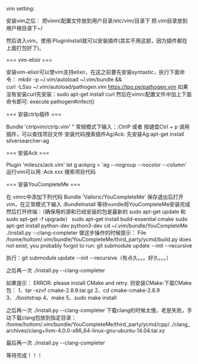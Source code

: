 vim setting:

安装vim之后：
把vimrc配置文件放到用户目录/etc/vim/目录下
把.vim目录放到用户根目录下~/

然后进入vim，使用:PluginInstall就可以安装插件(其实不用这部，因为插件都在上面打包好了)。


=== vim-elixir ===

安装vim-elixir可以使vim支持elixir，在这之前要先安装syntastic，执行下面命令：
mkdir -p ~/.vim/autoload ~/.vim/bundle && \
curl -LSso ~/.vim/autoload/pathogen.vim https://tpo.pe/pathogen.vim
如果没有安装curl先安装：sudo apt-get install curl
然后在vimrc配置文件中加上下面命令即可:
execute pathogen#infect()


=== 安装ctrlp插件 ===

Bundle 'ctrlpvim/ctrlp.vim'
" 常规模式下输入：:CtrlP 或者 按键盘Ctrl + p 调用插件，可以查找项目文件
安装代码搜索插件Ag/Ack:
先安装Ag:apt-get install silversearcher-ag


=== 安装Ack ===

Plugin 'mileszs/ack.vim'
let g:ackprg = 'ag --nogroup --nocolor --column'
运行vim可以用 :Ack xxx 搜索项目代码


=== 安装YouCompleteMe ===

在.vimrc中添加下列代码
Bundle 'Valloric/YouCompleteMe'
保存退出后打开vim，在正常模式下输入
:BundleInstall
等待vundle将YouCompleteMe安装完成
然后打开终端：（确保用的源和已经安装的包是最新的 sudo apt-get update 和 sudo apt-get -f upgrade）
sudo apt-get install build-essential cmake
sudo apt-get install python-dev python3-dev
cd ~/.vim/bundle/YouCompleteMe
./install.py --clang-completer
做这步操作的时候提示：
File /home/holtom/.vim/bundle/YouCompleteMe/third_party/ycmd/build.py does not exist; you probably forgot to run:
    git submodule update --init --recursive

执行：git submodule update --init --recursive（有点久。。。好久。。。）

之后再一次 ./install.py --clang-completer 

如果提示： ERROR: please install CMake and retry.
则安装CMake:下载CMake包：
1、tar -xzvf cmake-2.8.9.tar.gz
2、cd cmake-cmake-2.8.9
3、./bootstrap
4、make
5、sudo make install

之后再一次 ./install.py --clang-completer
下载clang的时候太慢，老是失败，手动下载clang包放到指定目录：
/home/holtom/.vim/bundle/YouCompleteMe/third_party/ycmd/cpp/../clang_archives/clang+llvm-4.0.0-x86_64-linux-gnu-ubuntu-14.04.tar.xz

最后再一次 ./install.py --clang-completer

等待完成！！！

